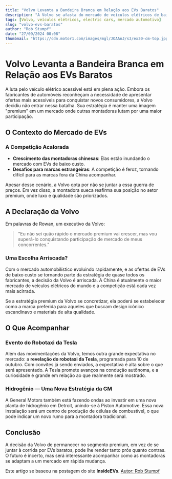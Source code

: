 ```yaml
---
title: "Volvo Levanta a Bandeira Branca em Relação aos EVs Baratos"
description: "A Volvo se afasta do mercado de veículos elétricos de baixo custo, mantendo sua posição premium."
tags: [Volvo, veículos elétricos, electric cars, mercado automotivo]
slug: "volvo-evs-baratos"
author: "Rob Stumpf"
date: "27/09/2024 00:08"
thumbnail: "https://cdn.motor1.com/images/mgl/JOAAnJ/s3/ex30-cm-top.jpg"
---
```


# Volvo Levanta a Bandeira Branca em Relação aos EVs Baratos

A luta pelo veículo elétrico acessível está em plena ação. Embora os fabricantes de automóveis reconheçam a necessidade de apresentar ofertas mais acessíveis para conquistar novos consumidores, a Volvo decidiu não entrar nessa batalha. Sua estratégia é manter uma imagem "premium" em um mercado onde outras montadoras lutam por uma maior participação.

## O Contexto do Mercado de EVs

### A Competição Acalorada

- **Crescimento das montadoras chinesas**: Elas estão inundando o mercado com EVs de baixo custo.
- **Desafios para marcas estrangeiras**: A competição é feroz, tornando difícil para as marcas fora da China acompanhar.

Apesar desse cenário, a Volvo opta por não se juntar a essa guerra de preços. Em vez disso, a montadora sueca reafirma sua posição no setor premium, onde luxo e qualidade são priorizados.

## A Declaração da Volvo

Em palavras de Rowan, um executivo da Volvo: 

> "Eu não sei quão rápido o mercado premium vai crescer, mas vou superá-lo conquistando participação de mercado de meus concorrentes."

### Uma Escolha Arriscada?

Com o mercado automobilístico evoluindo rapidamente, e as ofertas de EVs de baixo custo se tornando parte da estratégia de quase todos os fabricantes, a decisão da Volvo é arriscada. A China é atualmente o maior mercado de veículos elétricos do mundo e a competição está cada vez mais acirrada.

Se a estratégia premium da Volvo se concretizar, ela poderá se estabelecer como a marca preferida para aqueles que buscam design icônico escandinavo e materiais de alta qualidade.

## O Que Acompanhar

### Evento do Robotaxi da Tesla

Além das movimentações da Volvo, temos outra grande expectativa no mercado: a **revelação do robotaxi da Tesla**, programada para 10 de outubro. Com convites já sendo enviados, a expectativa é alta sobre o que será apresentado. A Tesla promete avanços na condução autônoma, e a curiosidade é grande em relação ao que realmente será mostrado.

### Hidrogênio — Uma Nova Estratégia da GM

A General Motors também está fazendo ondas ao investir em uma nova planta de hidrogênio em Detroit, unindo-se à Piston Automotive. Essa nova instalação será um centro de produção de células de combustível, o que pode indicar um novo rumo para a montadora tradicional.

## Conclusão

A decisão da Volvo de permanecer no segmento premium, em vez de se juntar à corrida por EVs baratos, pode lhe render tanto prós quanto contras. O futuro é incerto, mas será interessante acompanhar como as montadoras se adaptam a um mercado em rápida mudança.

Este artigo se baseou na postagem do site **InsideEVs**. [Autor: Rob Stumpf](https://insideevs.com/news/735148/volvo-cheap-ev-china-declines/)